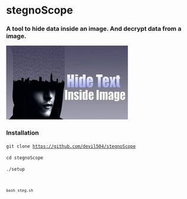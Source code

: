 # stegnoScope
<h3> A tool to hide data inside an image. And decrypt data from a image.</h3>
<img src="https://github.com/devil504/stegnoScope/blob/main/IMG_20210420_184006.jpg" height="200px" width="330px" />

<h3>Installation </h3>

<code>git clone https://github.com/devil504/stegnoScope</code>

<code>cd stegnoScope </code>

<code>./setup</setup>

<code>bash steg.sh</code>
